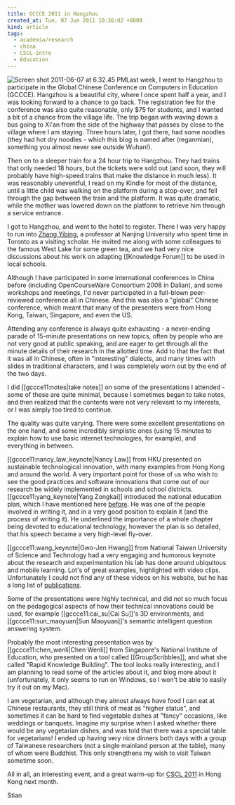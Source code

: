 ```yaml
---
title: GCCCE 2011 in Hangzhou
created_at: Tue, 07 Jun 2011 10:36:02 +0000
kind: article
tags:
  - academia/research
  - china
  - CSCL-intro
  - Education
---
```


![](http://reganmian.net/blog/wp-content/uploads/2011/06/Screen-shot-2011-06-07-at-6.32.45-PM.png "Screen shot 2011-06-07 at 6.32.45 PM")Last
week, I went to Hangzhou to participate in the Global Chinese Conference
on Computers in Education (GCCCE). Hangzhou is a beautiful city, where I
once spent half a year, and I was looking forward to a chance to go
back. The registration fee for the conference was also quite reasonable,
only \$75 for students, and I wanted a bit of a chance from the village
life. The trip began with waving down a bus going to Xi'an from the side
of the highway that passes by close to the village where I am staying.
Three hours later, I got there, had some noodles (they had hot dry
noodles - which this blog is named after (reganmian), something you
almost never see outside Wuhan!).

Then on to a sleeper train for a 24 hour trip to Hangzhou. They had
trains that only needed 18 hours, but the tickets were sold out (and
soon, they will probably have high-speed trains that make the distance
in much less). It was reasonably uneventful, I read on my Kindle for
most of the distance, until a little child was walking on the platform
during a stop-over, and fell through the gap between the train and the
platform. It was quite dramatic, while the mother was lowered down on
the platform to retrieve him through a service entrance.

I got to Hangzhou, and went to the hotel to register. There I was very
happy to run into [Zhang
Yibing](http://www.linkedin.com/pub/yibing-zhang/21/9b4/844), a
professor at Nanjing University who spent time in Toronto as a visiting
scholar. He invited me along with some colleagues to the famous West
Lake for some green tea, and we had very nice discussions about his work
on adapting [[Knowledge Forum]] to be used in local schools.

Although I have participated in some international conferences in China
before (including OpenCourseWare Consortium 2008 in Dalian), and some
workshops and meetings, I'd never participated in a full-blown
peer-reviewed conference all in Chinese. And this was also a "global"
Chinese conference, which meant that many of the presenters were from
Hong Kong, Taiwan, Singapore, and even the US.

Attending any conference is always quite exhausting - a never-ending
parade of 15-minute presentations on new topics, often by people who are
not very good at public speaking, and are eager to get through all the
minute details of their research in the allotted time. Add to that the
fact that it was all in Chinese, often in "interesting" dialects, and
many times with slides in traditional characters, and I was completely
worn out by the end of the two days.

I did [[gccce11:notes|take notes]] on some of the presentations I
attended - some of these are quite minimal, because I sometimes began to
take notes, and then realized that the contents were not very relevant
to my interests, or I was simply too tired to continue.

The quality was quite varying. There were some excellent presentations
on the one hand, and some incredibly simplistic ones (using 15 minutes
to explain how to use basic internet technologies, for example), and
everything in between.

[[gccce11:nancy\_law\_keynote|Nancy Law]] from HKU presented on
sustainable technological innovation, with many examples from Hong Kong
and around the world. A very important point for those of us who wish to
see the good practices and software innovations that come out of our
research be widely implemented in schools and school districts.
[[gccce11:yang\_keynote|Yang Zongkai]] introduced the national education
plan, which I have mentioned here
[before](http://reganmian.net/blog/2010/02/28/key-numbers-from-chinas-2010-2020-education-plan/).
He was one of the people involved in writing it, and in a very good
position to explain it (and the process of writing it). He underlined
the importance of a whole chapter being devoted to educational
technology, however the plan is so detailed, that his speech became a
very high-level fly-over.

[[gccce11:wang\_keynote|Gwo-Jen Hwang]] from National Taiwan University
of Science and Technology had a very engaging and humorous keynote about
the research and experimentation his lab has done around ubiquitous and
mobile learning. Lot's of great examples, highlighted with video clips.
Unfortunately I could not find any of these videos on his website, but
he has a long list of
[publications](http://cctsai.net/gjhwang/publish.htm).

Some of the presentations were highly technical, and did not so much
focus on the pedagogical aspects of how their technical innovations
could be used, for example [[gccce11:cai\_su|Cai Su]]'s 3D environments,
and [[gccce11:sun\_maoyuan|Sun Maoyuan]]'s semantic intelligent question
answering system.

Probably the most interesting presentation was by
[[gccce11:chen\_wenli|Chen Wenli]] from Singapore's National Institute
of Education, who presented on a tool called [[GroupScribbles]], and
what she called "Rapid Knowledge Building". The tool looks really
interesting, and I am planning to read some of the articles about it,
and blog more about it (unfortunately, it only seems to run on Windows,
so I won't be able to easily try it out on my Mac).

I am vegetarian, and although they almost always have food I can eat at
Chinese restaurants, they still think of meat as "higher status", and
sometimes it can be hard to find vegetable dishes at "fancy" occasions,
like weddings or banquets. Imagine my surprise when I asked whether
there would be any vegetarian dishes, and was told that there was a
special table for vegetarians! I ended up having very nice dinners both
days with a group of Taiwanese researchers (not a single mainland person
at the table), many of whom were Buddhist. This only strengthens my wish
to visit Taiwan sometime soon.

All in all, an interesting event, and a great warm-up for [CSCL
2011](http://www.isls.org/cscl2011) in Hong Kong next month.

Stian
